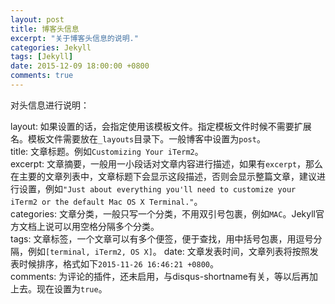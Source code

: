 ```yaml
---
layout: post
title: 博客头信息
excerpt: "关于博客头信息的说明."
categories: Jekyll
tags: [Jekyll]
date: 2015-12-09 18:00:00 +0800
comments: true
---
```

对头信息进行说明：

layout: 如果设置的话，会指定使用该模板文件。指定模板文件时候不需要扩展名。模板文件需要放在`_layouts`目录下。一般博客中设置为`post`。    
title: 文章标题。例如`Customizing Your iTerm2`。  
excerpt: 文章摘要，一般用一小段话对文章内容进行描述，如果有`excerpt`，那么在主要的文章列表中，文章标题下会显示这段描述，否则会显示整篇文章，建议进行设置，例如`"Just about everything you'll need to customize your iTerm2 or the default Mac OS X Terminal."`。  
categories: 文章分类，一般只写一个分类，不用双引号包裹，例如`MAC`。Jekyll官方文档上说可以用空格分隔多个分类。  
tags: 文章标签，一个文章可以有多个便签，便于查找，用中括号包裹，用逗号分隔，例如`[terminal, iTerm2, OS X]`。
date: 文章发表时间，文章列表将按照发表时候排序，格式如下`2015-11-26 16:46:21 +0800`。  
comments: 为评论的插件，还未启用，与disqus-shortname有关，等以后再加上去。现在设置为`true`。  
